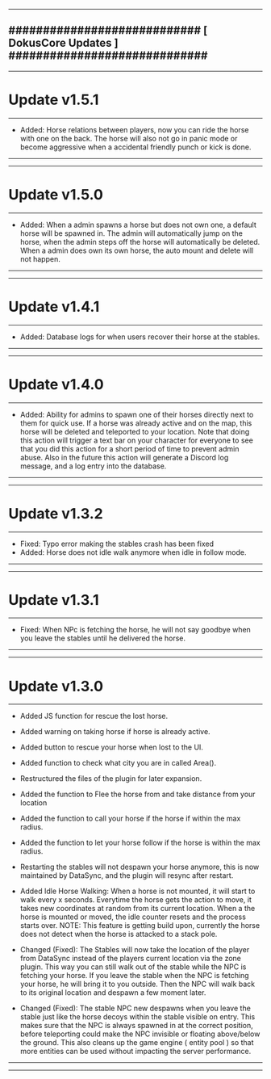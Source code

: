 --------------------------------------------------------------------------------
############################ [ DokusCore Updates ] #############################
--------------------------------------------------------------------------------
--------------------------------------------------------------------------------
# Update v1.5.1
--------------------------------------------------------------------------------
- Added: Horse relations between players, now you can ride the horse with one
  on the back. The horse will also not go in panic mode or become aggressive
  when a accidental friendly punch or kick is done.
--------------------------------------------------------------------------------
--------------------------------------------------------------------------------
# Update v1.5.0
--------------------------------------------------------------------------------
- Added: When a admin spawns a horse but does not own one, a default horse will
  be spawned in. The admin will automatically jump on the horse, when the admin
  steps off the horse will automatically be deleted. When a admin does own its
  own horse, the auto mount and delete will not happen.
--------------------------------------------------------------------------------
--------------------------------------------------------------------------------
# Update v1.4.1
--------------------------------------------------------------------------------
- Added: Database logs for when users recover their horse at the stables.
--------------------------------------------------------------------------------
--------------------------------------------------------------------------------
# Update v1.4.0
--------------------------------------------------------------------------------
- Added: Ability for admins to spawn one of their horses directly next to them
  for quick use. If a horse was already active and on the map, this horse will
  be deleted and teleported to your location. Note that doing this action will
  trigger a text bar on your character for everyone to see that you did this
  action for a short period of time to prevent admin abuse. Also in the future
  this action will generate a Discord log message, and a log entry into the
  database.
--------------------------------------------------------------------------------
--------------------------------------------------------------------------------
# Update v1.3.2
--------------------------------------------------------------------------------
- Fixed: Typo error making the stables crash has been fixed
- Added: Horse does not idle walk anymore when idle in follow mode.
--------------------------------------------------------------------------------
--------------------------------------------------------------------------------
# Update v1.3.1
--------------------------------------------------------------------------------
- Fixed: When NPc is fetching the horse, he will not say goodbye when you leave
  the stables until he delivered the horse.
--------------------------------------------------------------------------------
--------------------------------------------------------------------------------
# Update v1.3.0
--------------------------------------------------------------------------------
- Added JS function for rescue the lost horse.
- Added warning on taking horse if horse is already active.
- Added button to rescue your horse when lost to the UI.
- Added function to check what city you are in called Area().
- Restructured the files of the plugin for later expansion.
- Added the function to Flee the horse from and take distance from your location
- Added the function to call your horse if the horse if within the max radius.
- Added the function to let your horse follow if the horse is within the max radius.
- Restarting the stables will not despawn your horse anymore, this is now
  maintained by DataSync, and the plugin will resync after restart.

- Added Idle Horse Walking:
  When a horse is not mounted, it will start to walk every x seconds. Everytime
  the horse gets the action to move, it takes new coordinates at random from its
  current location. When a the horse is mounted or moved, the idle counter resets
  and the process starts over. NOTE: This feature is getting build upon, currently
  the horse does not detect when the horse is attacked to a stack pole.

- Changed (Fixed):
  The Stables will now take the location of the player from DataSync instead of
  the players current location via the zone plugin. This way you can still walk
  out of the stable while the NPC is fetching your horse. If you leave the stable
  when the NPC is fetching your horse, he will bring it to you outside. Then the
  NPC will walk back to its original location and despawn a few moment later.

- Changed (Fixed):
  The stable NPC new despawns when you leave the stable just like the horse decoys
  within the stable visible on entry. This makes sure that the NPC is always spawned
  in at the correct position, before teleporting could make the NPC invisible or
  floating above/below the ground. This also cleans up the game engine ( entity pool )
  so that more entities can be used without impacting the server performance.
--------------------------------------------------------------------------------
--------------------------------------------------------------------------------
